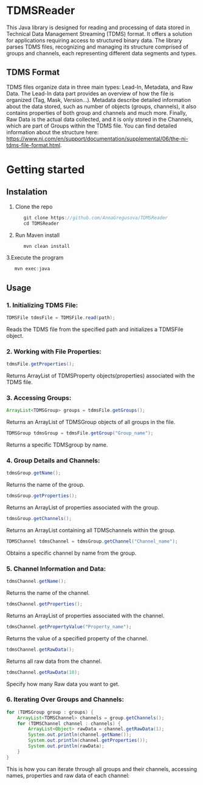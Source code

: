 # TDMSReader
This Java library is designed for reading and processing of data stored in Technical Data Management Streaming (TDMS) format. It offers a  solution for applications requiring access to structured binary data. The library parses TDMS files, recognizing and managing its structure comprised of groups and channels, each representing different data segments and types.

## TDMS Format
TDMS files organize data in three main types: Lead-In, Metadata, and Raw Data. The Lead-In data part provides an overview of how the file is organized (Tag, Mask, Version...). Metadata describe detailed information about the data stored, such as number of objects (groups, channels), it also contains properties of both group and channels and much more. Finally, Raw Data is the actual data collected, and it is only stored in the Channels, which are part of Groups within the TDMS file. You can find detailed information about the structure here: https://www.ni.com/en/support/documentation/supplemental/06/the-ni-tdms-file-format.html.

# Getting started

## Instalation
1. Clone the repo
   ```java
      git clone https://github.com/AnnaGregusova/TDMSReader
      cd TDMSReader
   ```
2. Run Maven install
   ```java
      mvn clean install
   ```
3.Execute the program
   ```java
      mvn exec:java
   ```
## Usage

### **1. Initializing TDMS File:**
```java
TDMSFile tdmsFile = TDMSFile.read(path);
```
Reads the TDMS file from the specified path and initializes a TDMSFile object.

### **2. Working with File Properties:**
```java
tdmsFile.getProperties();
```
Returns ArrayList of TDMSProperty objects(properties) associated with the TDMS file.

### **3. Accessing Groups:**
```java
ArrayList<TDMSGroup> groups = tdmsFile.getGroups();
```
Returns an ArrayList of TDMSGroup objects of all groups in the file.
```java
TDMSGroup tdmsGroup = tdmsFile.getGroup("Group_name");
```
Returns a specific TDMSgroup by name.

### **4. Group Details and Channels:**
```java
tdmsGroup.getName();
```
Returns the name of the group.

```java
tdmsGroup.getProperties();
```
Returns an ArrayList of properties associated with the group.
```java
tdmsGroup.getChannels();
```
Returns an ArrayList containing all TDMSchannels within the group.

```java
TDMSChannel tdmsChannel = tdmsGroup.getChannel("Channel_name");
```
Obtains a specific channel by name from the group.

### **5. Channel Information and Data:**
```java
tdmsChannel.getName();
```
Returns the name of the channel.
```java
tdmsChannel.getProperties();
```
Returns an ArrayList of properties associated with the channel.

```java
tdmsChannel.getPropertyValue("Property_name");
```
Returns the value of a specified property of the channel.
```java
tdmsChannel.getRawData();
```
Returns all raw data from the channel.
```java
tdmsChannel.getRawData(10);
```
Specify how many Raw data you want to get.

### 6. Iterating Over Groups and Channels:

```java
for (TDMSGroup group : groups) {
    ArrayList<TDMSChannel> channels = group.getChannels();
    for (TDMSChannel channel : channels) {
        ArrayList<Object> rawData = channel.getRawData(1);
        System.out.println(channel.getName());
        System.out.println(channel.getProperties());
        System.out.println(rawData);
    }
}
```
This is how you can iterate through all groups and their channels, accessing names, properties and raw data of each channel:

